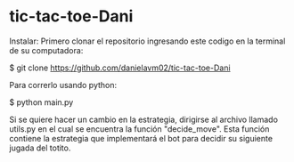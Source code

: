 # tic-tac-toe-Dani
Instalar:
Primero clonar el repositorio ingresando este codigo en la terminal de su computadora:

$ git clone https://github.com/danielavm02/tic-tac-toe-Dani

Para correrlo usando python: 

$ python main.py

Si se quiere hacer un cambio en la estrategia, dirigirse al archivo llamado utils.py en el cual se encuentra la función "decide_move". Esta función contiene la estrategia que implementará el bot para decidir su siguiente jugada del totito. 

